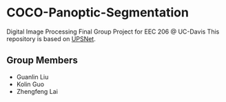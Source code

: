 # COCO-Panoptic-Segmentation
Digital Image Processing Final Group Project for EEC 206 @ UC-Davis
This repository is based on [UPSNet](https://github.com/uber-research/UPSNet).

## Group Members 
  * Guanlin Liu
  * Kolin Guo
  * Zhengfeng Lai
  
  
